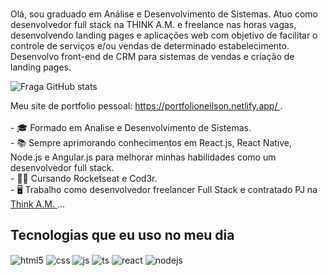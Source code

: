 ### 
Olá, sou graduado em Análise e Desenvolvimento de Sistemas.
Atuo como desenvolvedor full stack na THINK A.M. e freelance nas horas vagas, desenvolvendo landing pages e aplicações web com objetivo de facilitar o controle de serviços e/ou vendas de determinado estabelecimento. Desenvolvo front-end de CRM para sistemas de vendas e criação de landing pages.

![Fraga GitHub stats](https://github-readme-stats.vercel.app/api?username=devfraga&show_icons=true&theme=dracula&count_private=true)

<p>
    Meu site de portfolio pessoal: <a href="https://portfolioneilson.netlify.app/"> https://portfolioneilson.netlify.app/ </a>. <br><br>
- 🎓 Formado em Analise e Desenvolvimento de Sistemas. <br>
- 📚 Sempre aprimorando conhecimentos em React.js, React Native, Node.js e Angular.js para melhorar minhas habilidades como um desenvolvedor full stack. <br>
- 👩‍💻 Cursando Rocketseat e Cod3r. <br>
- 🖥  Trabalho como desenvolvedor freelancer Full Stack e contratado PJ na <a href="https://thinkam.net/home"> Think A.M. </a> ... <br>
</p>

## Tecnologias que eu uso no meu dia

<div style="display: inline_block">
  <img align="center" alt="html5" src="https://img.shields.io/badge/HTML5-E34F26?style=for-the-badge&logo=html5&logoColor=white" />
  <img align="center" alt="css" src="https://img.shields.io/badge/CSS3-1572B6?style=for-the-badge&logo=css3&logoColor=white" />
  <img align="center" alt="js" src="https://img.shields.io/badge/JavaScript-F7DF1E?style=for-the-badge&logo=javascript&logoColor=black" />
  <img align="center" alt="ts" src="https://img.shields.io/badge/TypeScript-007ACC?style=for-the-badge&logo=typescript&logoColor=white" />
  <img align="center" alt="react" src="https://img.shields.io/badge/React-20232A?style=for-the-badge&logo=react&logoColor=61DAFB" />
  <img align="center" alt="nodejs" src="https://img.shields.io/badge/Node.js-43853D?style=for-the-badge&logo=node.js&logoColor=white" />
</div><br/>
<br>
